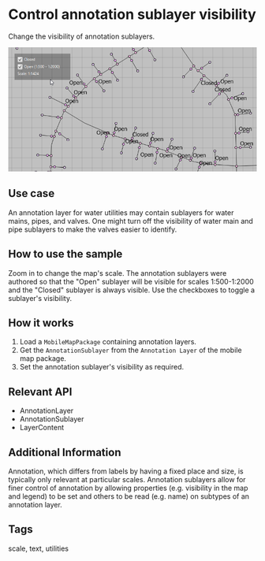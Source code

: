 # Control annotation sublayer visibility

Change the visibility of annotation sublayers.

![Control annotation sublayer visibility sample](ControlAnnotationSublayerVisibility.png)

## Use case

An annotation layer for water utilities may contain sublayers for water mains, pipes, and valves. One might turn off the visibility of water main and pipe sublayers to make the valves easier to identify.

## How to use the sample

Zoom in to change the map's scale. The annotation sublayers were authored so that the "Open" sublayer will be visible for scales 1:500-1:2000 and the "Closed" sublayer is always visible. Use the checkboxes to toggle a sublayer's visibility.

## How it works

1. Load a `MobileMapPackage` containing annotation layers.
2. Get the `AnnotationSublayer` from the `Annotation Layer` of the mobile map package.
3. Set the annotation sublayer's visibility as required.
 
## Relevant API

* AnnotationLayer
* AnnotationSublayer
* LayerContent

## Additional Information

Annotation, which differs from labels by having a fixed place and size, is typically only relevant at particular scales. Annotation sublayers allow for finer control of annotation by allowing properties (e.g. visibility in the map and legend) to be set and others to be read (e.g. name) on subtypes of an annotation layer.

## Tags

scale, text, utilities

